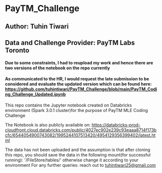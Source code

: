 # PayTM_Challenge
## Author: Tuhin Tiwari
## Data and Challenge Provider: PayTM Labs Toronto

#### Due to some constraints, I had to reupload my work and hence there are two versions of the notebook on the repo currently
#### As communicated to the HR, I would request the late submission to be considered and evaluate the updated version which can be found here: https://github.com/tuhintiwari/PayTM_Challenge/blob/main/PayTM_Coding_Challenge_Updated.ipynb

This repo contains the Jupyter notebook created on Databricks environment (Spark 3.0.1 cluster)for the purpose of PayTM MLE Coding Challenge

The Notebook is also publicly available on: https://databricks-prod-cloudfront.cloud.databricks.com/public/4027ec902e239c93eaaa8714f173bcfc/6544054900743082/1995244107513420/4954129356399402/latest.html

The data has not been uploaded and the assumption is that after cloning this repo, you should save the data in the following mount(for successful running): '/FileStore/tables/' otherwise change it according to your environment
For any further queries: reach out to tuhintiwari25@gmail.com



